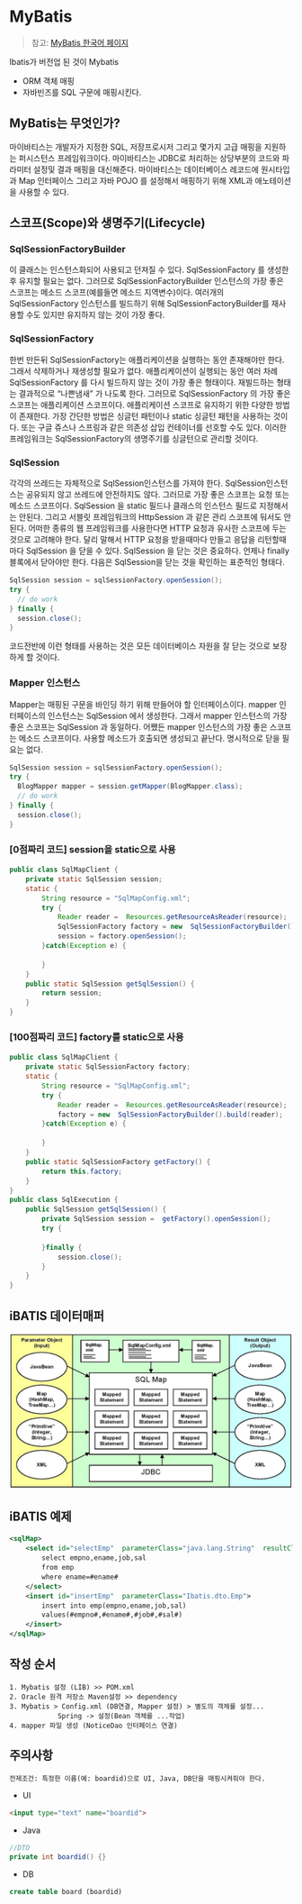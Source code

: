 # MyBatis
> 참고: [MyBatis 한국어 페이지](http://www.mybatis.org/mybatis-3/ko/index.html)

Ibatis가 버전업 된 것이 Mybatis
* ORM 객체 매핑
* 자바빈즈를 SQL 구문에 매핑시킨다.

## MyBatis는 무엇인가?
마이바티스는 개발자가 지정한 SQL, 저장프로시저 그리고 몇가지 고급 매핑을 지원하는 퍼시스턴스 프레임워크이다. 마이바티스는 JDBC로 처리하는 상당부분의 코드와 파라미터 설정및 결과 매핑을 대신해준다. 마이바티스는 데이터베이스 레코드에 원시타입과 Map 인터페이스 그리고 자바 POJO 를 설정해서 매핑하기 위해 XML과 애노테이션을 사용할 수 있다.

## 스코프(Scope)와 생명주기(Lifecycle)
### SqlSessionFactoryBuilder
이 클래스는 인스턴스화되어 사용되고 던져질 수 있다. SqlSessionFactory 를 생성한 후 유지할 필요는 없다. 그러므로 SqlSessionFactoryBuilder 인스턴스의 가장 좋은 스코프는 메소드 스코프(예를들면 메소드 지역변수)이다. 여러개의 SqlSessionFactory 인스턴스를 빌드하기 위해 SqlSessionFactoryBuilder를 재사용할 수도 있지만 유지하지 않는 것이 가장 좋다.

### SqlSessionFactory
한번 만든뒤 SqlSessionFactory는 애플리케이션을 실행하는 동안 존재해야만 한다. 그래서 삭제하거나 재생성할 필요가 없다. 애플리케이션이 실행되는 동안 여러 차례 SqlSessionFactory 를 다시 빌드하지 않는 것이 가장 좋은 형태이다. 재빌드하는 형태는 결과적으로 “나쁜냄새” 가 나도록 한다. 그러므로 SqlSessionFactory 의 가장 좋은 스코프는 애플리케이션 스코프이다. 애플리케이션 스코프로 유지하기 위한 다양한 방법이 존재한다. 가장 간단한 방법은 싱글턴 패턴이나 static 싱글턴 패턴을 사용하는 것이다. 또는 구글 쥬스나 스프링과 같은 의존성 삽입 컨테이너를 선호할 수도 있다. 이러한 프레임워크는 SqlSessionFactory의 생명주기를 싱글턴으로 관리할 것이다.

### SqlSession
각각의 쓰레드는 자체적으로 SqlSession인스턴스를 가져야 한다. SqlSession인스턴스는 공유되지 않고 쓰레드에 안전하지도 않다. 그러므로 가장 좋은 스코프는 요청 또는 메소드 스코프이다. SqlSession 을 static 필드나 클래스의 인스턴스 필드로 지정해서는 안된다. 그리고 서블릿 프레임워크의 HttpSession 과 같은 관리 스코프에 둬서도 안된다. 어떠한 종류의 웹 프레임워크를 사용한다면 HTTP 요청과 유사한 스코프에 두는 것으로 고려해야 한다. 달리 말해서 HTTP 요청을 받을때마다 만들고 응답을 리턴할때마다 SqlSession 을 닫을 수 있다. SqlSession 을 닫는 것은 중요하다. 언제나 finally 블록에서 닫아야만 한다. 다음은 SqlSession을 닫는 것을 확인하는 표준적인 형태다.
```java
SqlSession session = sqlSessionFactory.openSession();
try {
  // do work
} finally {
  session.close();
}
```
코드전반에 이런 형태를 사용하는 것은 모든 데이터베이스 자원을 잘 닫는 것으로 보장하게 할 것이다.

### Mapper 인스턴스
Mapper는 매핑된 구문을 바인딩 하기 위해 만들어야 할 인터페이스이다. mapper 인터페이스의 인스턴스는 SqlSession 에서 생성한다. 그래서 mapper 인스턴스의 가장 좋은 스코프는 SqlSession 과 동일하다. 어쨌든 mapper 인스턴스의 가장 좋은 스코프는 메소드 스코프이다. 사용할 메소드가 호출되면 생성되고 끝난다. 명시적으로 닫을 필요는 없다.
```java
SqlSession session = sqlSessionFactory.openSession();
try {
  BlogMapper mapper = session.getMapper(BlogMapper.class);
  // do work
} finally {
  session.close();
}
```

### [0점짜리 코드] session을 static으로 사용
```java
public class SqlMapClient {
    private static SqlSession session;
    static {
        String resource = "SqlMapConfig.xml";
        try {
            Reader reader =  Resources.getResourceAsReader(resource);
            SqlSessionFactory factory = new  SqlSessionFactoryBuilder().build(reader);
            session = factory.openSession();
        }catch(Exception e) {

        }
    }
    public static SqlSession getSqlSession() {
        return session;
    }
}
```

### [100점짜리 코드] factory를 static으로 사용
```java
public class SqlMapClient {
    private static SqlSessionFactory factory;
    static {
        String resource = "SqlMapConfig.xml";
        try {
            Reader reader =  Resources.getResourceAsReader(resource);
            factory = new  SqlSessionFactoryBuilder().build(reader);
        }catch(Exception e) {

        }
    }
    public static SqlSessionFactory getFactory() {
        return this.factory;
    }
}
public class SqlExecution {
    public SqlSession getSqlSession() {
        private SqlSession session =  getFactory().openSession();
        try {

        }finally {
            session.close();
        }
    }
}
```

## iBATIS 데이터매퍼
![iBATIS dateMapper](images/iBATIS-dataMapper.png)

## iBATIS 예제
```xml
<sqlMap>
    <select id="selectEmp"  parameterClass="java.lang.String"  resultClass="Ibatis.dto.Emp">
        select empno,ename,job,sal
        from emp
        where ename=#ename#
    </select>
    <insert id="insertEmp"  parameterClass="Ibatis.dto.Emp">
        insert into emp(empno,ename,job,sal)
        values(#empno#,#ename#,#job#,#sal#)
    </insert>
</sqlMap>
```

## 작성 순서
```
1. Mybatis 설정 (LIB) >> POM.xml
2. Oracle 원격 저장소 Maven설정 >> dependency
3. Mybatis > Config.xml (DB연결, Mapper 설정) > 별도의 객체를 설정...
            Spring -> 설정(Bean 객체를 ...작업)
4. mapper 파일 생성 (NoticeDao 인터페이스 연결)
```

## 주의사항
```
전제조건: 특정한 이름(예: boardid)으로 UI, Java, DB단을 매핑시켜줘야 한다.
```
- UI
```html
<input type="text" name="boardid">
```
- Java
```java
//DTO
private int boardid() {}
```
- DB
```sql
create table board (boardid)
```
